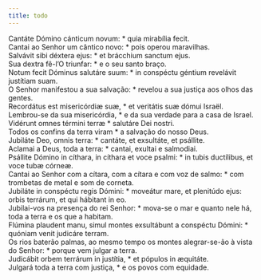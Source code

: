 ```yaml
---
title: todo
---
```

<div class="dropcap text-justify">Cantáte Dómino cánticum novum: * quia mirabília fecit.</div>
<div class="dropcap text-justify">Cantai ao Senhor um cântico novo: * pois operou maravilhas.</div>
<div class="text-justify">Salvávit sibi déxtera ejus: * et brácchium sanctum ejus.</div>
<div class="text-justify">Sua dextra fê-l’O triunfar: * e o seu santo braço.</div>
<div class="text-justify">Notum fecit Dóminus salutáre suum: * in conspéctu géntium revelávit justítiam suam.</div>
<div class="text-justify">O Senhor manifestou a sua salvação: * revelou a sua justiça aos olhos das gentes.</div>
<div class="text-justify">Recordátus est misericórdiæ suæ, * et veritátis suæ dómui Israël.</div>
<div class="text-justify">Lembrou-se da sua misericórdia, * e da sua verdade para a casa de Israel.</div>
<div class="text-justify">Vidérunt omnes términi terræ * salutáre Dei nostri.</div>
<div class="text-justify">Todos os confins da terra viram * a salvação do nosso Deus.</div>
<div class="text-justify">Jubiláte Deo, omnis terra: * cantáte, et exsultáte, et psállite.</div>
<div class="text-justify">Aclamai a Deus, toda a terra: * cantai, exultai e salmodiai.</div>
<div class="text-justify">Psállite Dómino in cíthara, in cíthara et voce psalmi: * in tubis ductílibus, et voce tubæ córneæ.</div>
<div class="text-justify">Cantai ao Senhor com a cítara, com a cítara e com voz de salmo: * com trombetas de metal e som de corneta.</div>
<div class="text-justify">Jubiláte in conspéctu regis Dómini: * moveátur mare, et plenitúdo ejus: orbis terrárum, et qui hábitant in eo.</div>
<div class="text-justify">Jubilai-vos na presença do rei Senhor: * mova-se o mar e quanto nele há, toda a terra e os que a habitam.</div>
<div class="text-justify">Flúmina plaudent manu, simul montes exsultábunt a conspéctu Dómini: * quóniam venit judicáre terram.</div>
<div class="text-justify">Os rios baterão palmas, ao mesmo tempo os montes alegrar-se-ão à vista do Senhor: * porque vem julgar a terra.</div>
<div class="text-justify">Judicábit orbem terrárum in justítia, * et pópulos in æquitáte.</div>
<div class="text-justify">Julgará toda a terra com justiça, * e os povos com equidade.</div>
